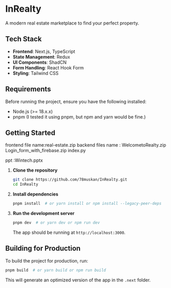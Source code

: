 # **InRealty**

A modern real estate marketplace to find your perfect property.

## **Tech Stack**

- **Frontend**: Next.js, TypeScript
- **State Management**: Redux
- **UI Components**: ShadCN
- **Form Handling**: React Hook Form
- **Styling**: Tailwind CSS

## **Requirements**

Before running the project, ensure you have the following installed:

- Node.js (>= 18.x.x)
- pnpm (I tested it using pnpm, but npm and yarn would be fine.)

## **Getting Started**
frontend file name:real-estate.zip
backend files name : WelcometoRealty.zip
                     Login_form_with_firebase.zip
                     index.py

ppt :Wintech.pptx

1. **Clone the repository**

   ```bash
   git clone https://github.com/78muskan/InRealty.git
   cd InRealty
   ```

2. **Install dependencies**

   ```bash
   pnpm install  # or yarn install or npm install --legacy-peer-deps
   ```

3. **Run the development server**
   ```bash
   pnpm dev  # or yarn dev or npm run dev
   ```
   The app should be running at `http://localhost:3000`.

## **Building for Production**

To build the project for production, run:

```bash
pnpm build  # or yarn build or npm run build
```

This will generate an optimized version of the app in the `.next` folder.
